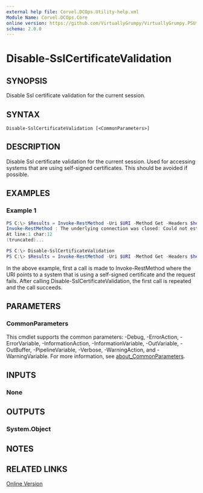 ```yaml
---
external help file: Corvel.DCOps.Utility-help.xml
Module Name: Corvel.DCOps.Core
online version: https://github.com/VirtuallyGrumpy/VirtuallyGrumpy.PSUtility/blob/main/Source/docs/Disable-SslCertificateValidation.md
schema: 2.0.0
---
```


# Disable-SslCertificateValidation

## SYNOPSIS
Disable Ssl certificate validation for the current session.

## SYNTAX

```
Disable-SslCertificateValidation [<CommonParameters>]
```

## DESCRIPTION
Disable Ssl certificate validation for the current session. Used for accessing systems
that are using self-signed certificates.
This should be avoided if possible.

## EXAMPLES

### Example 1
```powershell
PS C:\> $Results = Invoke-RestMethod -Uri $URI -Method Get -Headers $headers
Invoke-RestMethod : The underlying connection was closed: Could not establish trust relationship for the SSL/TLS secure channel.
At line:1 char:12
(truncated)...

PS C:\> Disable-SslCertificateValidation
PS C:\> $Results = Invoke-RestMethod -Uri $URI -Method Get -Headers $headers
```

In the above example, first a call is made to Invoke-RestMethod where the URI points to a system that is using a self-signed
certificate and the request fails.
After calling Disable-SslCertificateValidation, the first call is repeated and the call succeeds.

## PARAMETERS

### CommonParameters
This cmdlet supports the common parameters: -Debug, -ErrorAction, -ErrorVariable, -InformationAction, -InformationVariable, -OutVariable, -OutBuffer, -PipelineVariable, -Verbose, -WarningAction, and -WarningVariable. For more information, see [about_CommonParameters](http://go.microsoft.com/fwlink/?LinkID=113216).

## INPUTS

### None

## OUTPUTS

### System.Object
## NOTES

## RELATED LINKS

[Online Version](https://github.com/VirtuallyGrumpy/VirtuallyGrumpy.PSUtility/blob/main/Source/docs/Disable-SslCertificateValidation.md)
